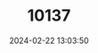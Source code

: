 ---
title: "10137"
category: "Hipposideros halophyllus"
draft: false
date: 2024-02-22 13:03:50
languages:
  English: ["Thailand Roundleaf Bat", "Thailand Leaf-nosed Bat"]
---